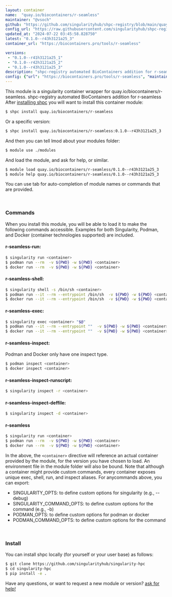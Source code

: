 ```yaml
---
layout: container
name:  "quay.io/biocontainers/r-seamless"
maintainer: "@vsoch"
github: "https://github.com/singularityhub/shpc-registry/blob/main/quay.io/biocontainers/r-seamless/container.yaml"
config_url: "https://raw.githubusercontent.com/singularityhub/shpc-registry/main/quay.io/biocontainers/r-seamless/container.yaml"
updated_at: "2024-07-22 03:45:58.828750"
latest: "0.1.0--r43h3121a25_3"
container_url: "https://biocontainers.pro/tools/r-seamless"

versions:
 - "0.1.0--r41h3121a25_1"
 - "0.1.0--r42h3121a25_2"
 - "0.1.0--r43h3121a25_3"
description: "shpc-registry automated BioContainers addition for r-seamless"
config: {"url": "https://biocontainers.pro/tools/r-seamless", "maintainer": "@vsoch", "description": "shpc-registry automated BioContainers addition for r-seamless", "latest": {"0.1.0--r43h3121a25_3": "sha256:7870576e91c024d67381a127d611ad2f9ed120de9f2949d62dcbd2f08020d0b2"}, "tags": {"0.1.0--r41h3121a25_1": "sha256:3b80315470029dee11b16c3171bff233ad9825e3aa03b193aea016fdefbce1ae", "0.1.0--r42h3121a25_2": "sha256:3c108832bdd1b842f7ccdaf43018532b4c7e6f1d497f1dca37c8627d53376100", "0.1.0--r43h3121a25_3": "sha256:7870576e91c024d67381a127d611ad2f9ed120de9f2949d62dcbd2f08020d0b2"}, "docker": "quay.io/biocontainers/r-seamless"}
---
```


This module is a singularity container wrapper for quay.io/biocontainers/r-seamless.
shpc-registry automated BioContainers addition for r-seamless
After [installing shpc](#install) you will want to install this container module:


```bash
$ shpc install quay.io/biocontainers/r-seamless
```

Or a specific version:

```bash
$ shpc install quay.io/biocontainers/r-seamless:0.1.0--r43h3121a25_3
```

And then you can tell lmod about your modules folder:

```bash
$ module use ./modules
```

And load the module, and ask for help, or similar.

```bash
$ module load quay.io/biocontainers/r-seamless/0.1.0--r43h3121a25_3
$ module help quay.io/biocontainers/r-seamless/0.1.0--r43h3121a25_3
```

You can use tab for auto-completion of module names or commands that are provided.

<br>

### Commands

When you install this module, you will be able to load it to make the following commands accessible.
Examples for both Singularity, Podman, and Docker (container technologies supported) are included.

#### r-seamless-run:

```bash
$ singularity run <container>
$ podman run --rm  -v ${PWD} -w ${PWD} <container>
$ docker run --rm  -v ${PWD} -w ${PWD} <container>
```

#### r-seamless-shell:

```bash
$ singularity shell -s /bin/sh <container>
$ podman run --it --rm --entrypoint /bin/sh  -v ${PWD} -w ${PWD} <container>
$ docker run --it --rm --entrypoint /bin/sh  -v ${PWD} -w ${PWD} <container>
```

#### r-seamless-exec:

```bash
$ singularity exec <container> "$@"
$ podman run --it --rm --entrypoint ""  -v ${PWD} -w ${PWD} <container> "$@"
$ docker run --it --rm --entrypoint ""  -v ${PWD} -w ${PWD} <container> "$@"
```

#### r-seamless-inspect:

Podman and Docker only have one inspect type.

```bash
$ podman inspect <container>
$ docker inspect <container>
```

#### r-seamless-inspect-runscript:

```bash
$ singularity inspect -r <container>
```

#### r-seamless-inspect-deffile:

```bash
$ singularity inspect -d <container>
```



#### r-seamless

```bash
$ singularity run <container>
$ podman run --rm  -v ${PWD} -w ${PWD} <container>
$ docker run --rm  -v ${PWD} -w ${PWD} <container>
```


In the above, the `<container>` directive will reference an actual container provided
by the module, for the version you have chosen to load. An environment file in the
module folder will also be bound. Note that although a container
might provide custom commands, every container exposes unique exec, shell, run, and
inspect aliases. For anycommands above, you can export:

 - SINGULARITY_OPTS: to define custom options for singularity (e.g., --debug)
 - SINGULARITY_COMMAND_OPTS: to define custom options for the command (e.g., -b)
 - PODMAN_OPTS: to define custom options for podman or docker
 - PODMAN_COMMAND_OPTS: to define custom options for the command

<br>

### Install

You can install shpc locally (for yourself or your user base) as follows:

```bash
$ git clone https://github.com/singularityhub/singularity-hpc
$ cd singularity-hpc
$ pip install -e .
```

Have any questions, or want to request a new module or version? [ask for help!](https://github.com/singularityhub/singularity-hpc/issues)